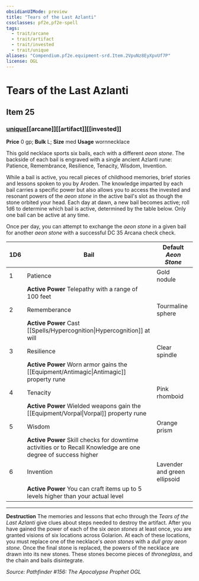 ```yaml
---
obsidianUIMode: preview
title: "Tears of the Last Azlanti"
cssclasses: pf2e,pf2e-spell
tags:
  - trait/arcane
  - trait/artifact
  - trait/invested
  - trait/unique
aliases: "Compendium.pf2e.equipment-srd.Item.2VpuNz8EyXpvUf7P"
license: OGL
---
```

# Tears of the Last Azlanti
## Item 25
### [unique](unique "Unique Rarity Trait")[[arcane]][[artifact]][[invested]]


**Price** 0 gp; 
**Bulk** L; **Size** med
**Usage** wornnecklace

This gold necklace sports six bails, each with a different _aeon stone_. The backside of each bail is engraved with a single ancient Azlanti rune: Patience, Remembrance, Resilience, Tenacity, Wisdom, Invention.

While a bail is active, you recall pieces of childhood memories, brief stories and lessons spoken to you by Aroden. The knowledge imparted by each bail carries a specific power but also allows you to access the invested and resonant powers of the _aeon stone_ in the active bail's slot as though the stone orbited your head. Each day at dawn, a new bail becomes active; roll 1d6 to determine which bail is active, determined by the table below. Only one bail can be active at any time.

Once per day, you can attempt to exchange the _aeon stone_ in a given bail for another _aeon stone_ with a successful DC 35 Arcana check check.

  

| 1D6 | Bail | Default _Aeon Stone_ |
| --- | --- | --- |
| 1 | Patience | Gold nodule |
|  | **Active Power** Telepathy with a range of 100 feet |  |
| 2 | Rememberance | Tourmaline sphere |
|  | **Active Power** Cast [[Spells/Hypercognition\|Hypercognition]] at will |  |
| 3 | Resilience | Clear spindle |
|  | **Active Power** Worn armor gains the [[Equipment/Antimagic\|Antimagic]] property rune |  |
| 4 | Tenacity | Pink rhomboid |
|  | **Active Power** Wielded weapons gain the [[Equipment/Vorpal\|Vorpal]] property rune |  |
| 5 | Wisdom | Orange prism |
|  | **Active Power** Skill checks for downtime activities or to Recall Knowledge are one degree of success higher |  |
| 6 | Invention | Lavender and green ellipsoid |
|  | **Active Power** You can craft items up to 5 levels higher than your actual level |  |

* * *

**Destruction** The memories and lessons that echo through the _Tears of the Last Azlanti_ give clues about steps needed to destroy the artifact. After you have gained the power of each of the six _aeon stones_ at least once, you are granted visions of six locations across Golarion. At each of these locations, you must replace one of the necklace's _aeon stones_ with a _dull gray aeon stone_. Once the final stone is replaced, the powers of the necklace are drawn into its new stones. These stones become pieces of _throneglass_, and the chain and bails disintegrate.

*Source: Pathfinder #156: The Apocalypse Prophet*
*OGL*